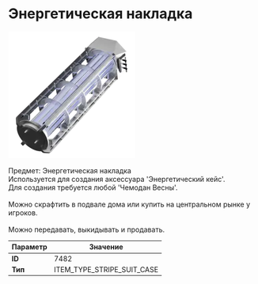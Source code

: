 # Энергетическая накладка

![Item Image](../img/7482.webp?raw=true)

Предмет: Энергетическая накладка<br>Используется для создания аксессуара 'Энергетический кейс'.<br>Для создания требуется любой 'Чемодан Весны'.<br><br>Можно скрафтить в подвале дома или купить на центральном рынке у игроков.<br><br>Можно передавать, выкидывать и продавать.


| Параметр | Значение |
|----------|----------|
| **ID** | 7482 |
| **Тип** | ITEM_TYPE_STRIPE_SUIT_CASE |

